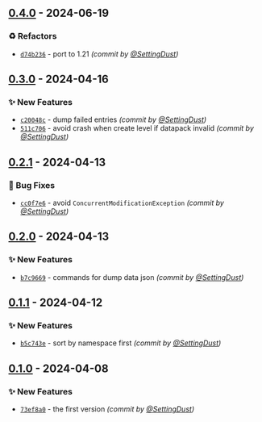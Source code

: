 
## [0.4.0] - 2024-06-19
### :recycle: Refactors
- [`d74b236`](https://github.com/SettingDust/DataDumper/commit/d74b236299153011fa95c66f8074d1a079b3cfae) - port to 1.21 *(commit by [@SettingDust](https://github.com/SettingDust))*


## [0.3.0] - 2024-04-16
### :sparkles: New Features
- [`c20048c`](https://github.com/SettingDust/DataDumper/commit/c20048ceab01461e6fe27f349b69fca99327e6f1) - dump failed entries *(commit by [@SettingDust](https://github.com/SettingDust))*
- [`511c706`](https://github.com/SettingDust/DataDumper/commit/511c706bdbb453127f17444ece8be9d2189661f6) - avoid crash when create level if datapack invalid *(commit by [@SettingDust](https://github.com/SettingDust))*


## [0.2.1] - 2024-04-13
### :bug: Bug Fixes
- [`cc0f7e6`](https://github.com/SettingDust/DataDumper/commit/cc0f7e6c76ff3d017ee75c5176fe7820c4e8f407) - avoid `ConcurrentModificationException` *(commit by [@SettingDust](https://github.com/SettingDust))*


## [0.2.0] - 2024-04-13
### :sparkles: New Features
- [`b7c9669`](https://github.com/SettingDust/DataDumper/commit/b7c96698b12875c2fcef16c72a7fb8f8697a57cf) - commands for dump data json *(commit by [@SettingDust](https://github.com/SettingDust))*


## [0.1.1] - 2024-04-12
### :sparkles: New Features
- [`b5c743e`](https://github.com/SettingDust/DataDumper/commit/b5c743ec3c30f10f35124d54506f56af5f3d24b4) - sort by namespace first *(commit by [@SettingDust](https://github.com/SettingDust))*


## [0.1.0] - 2024-04-08
### :sparkles: New Features
- [`73ef8a0`](https://github.com/SettingDust/DataDumper/commit/73ef8a0e17479f9f3a276a82a1da330c42ab28b0) - the first version *(commit by [@SettingDust](https://github.com/SettingDust))*


[0.1.0]: https://github.com/SettingDust/DataDumper/compare/0.0.0...0.1.0
[0.1.1]: https://github.com/SettingDust/DataDumper/compare/0.1.0...0.1.1
[0.2.0]: https://github.com/SettingDust/DataDumper/compare/0.1.1...0.2.0
[0.2.1]: https://github.com/SettingDust/DataDumper/compare/0.2.0...0.2.1
[0.3.0]: https://github.com/SettingDust/DataDumper/compare/0.2.1...0.3.0
[0.4.0]: https://github.com/SettingDust/DataDumper/compare/0.3.0...0.4.0

